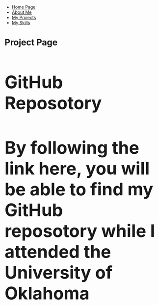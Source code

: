 <ul class="nav justify-content-center">
  <li class="nav-item">
    <a class="nav-link active" href="index">Home Page</a>
  </li>
  <li class="nav-item">
    <a class="nav-link" href="About">About Me</a>
  </li>
  <li class="nav-item">
    <a class="nav-link" href="Project">My Projects</a>
  </li>
  <li class="nav-item">
    <a class="nav-link" href="Skills">My Skills</a>
  </li>
</ul>
<h1>Project Page<h1/>
<div="GitHubRepo">
  <h1>GitHub Reposotory<h1>
    <p>By following the link here, you will be able to find my GitHub reposotory while I attended the University of Oklahoma<p>
    </div>
